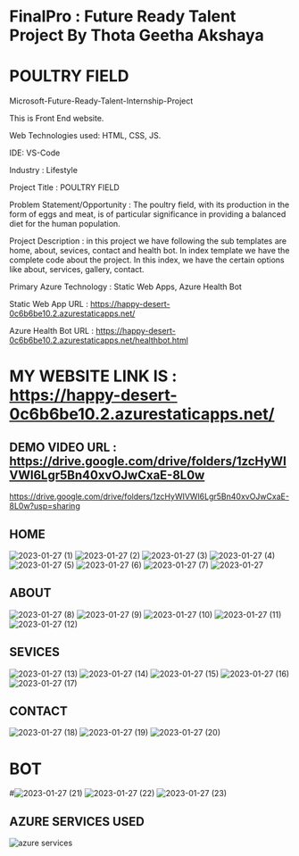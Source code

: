# FinalPro : Future Ready Talent Project By Thota Geetha Akshaya

# POULTRY FIELD

Microsoft-Future-Ready-Talent-Internship-Project

This is Front End website.

Web Technologies used: HTML, CSS, JS.

IDE: VS-Code

Industry : Lifestyle

Project Title : POULTRY FIELD


Problem Statement/Opportunity :  The poultry field, with its production in the form of eggs and meat, is of particular significance in providing a balanced diet for the human population.

Project Description : in this project we have following the sub templates are home, about, sevices, contact and health bot. In index template we have the complete code about the project. In this index, we have the certain options like about, services, gallery, contact.

Primary Azure Technology : Static Web Apps, Azure Health Bot

Static Web App URL : https://happy-desert-0c6b6be10.2.azurestaticapps.net/

Azure Health Bot URL : https://happy-desert-0c6b6be10.2.azurestaticapps.net/healthbot.html

# MY WEBSITE LINK IS : https://happy-desert-0c6b6be10.2.azurestaticapps.net/

## DEMO VIDEO URL : https://drive.google.com/drive/folders/1zcHyWIVWl6Lgr5Bn40xvOJwCxaE-8L0w
https://drive.google.com/drive/folders/1zcHyWIVWl6Lgr5Bn40xvOJwCxaE-8L0w?usp=sharing

## HOME 
![2023-01-27 (1)](https://user-images.githubusercontent.com/116961178/215093944-4f46f2e8-f649-4e28-984e-f92f2296c1a3.png)
![2023-01-27 (2)](https://user-images.githubusercontent.com/116961178/215094296-b60b3561-40ff-4c4c-915b-e9fd6c6fa8b9.png)
![2023-01-27 (3)](https://user-images.githubusercontent.com/116961178/215094321-05693a0f-10fd-4e36-92cb-87d258bd32f5.png)
![2023-01-27 (4)](https://user-images.githubusercontent.com/116961178/215094336-0e228b3f-764b-45f7-9be7-0dc5d1c473ee.png)
![2023-01-27 (5)](https://user-images.githubusercontent.com/116961178/215094360-cf1025e4-9d21-4e21-a162-6f329ac73eb1.png)
![2023-01-27 (6)](https://user-images.githubusercontent.com/116961178/215094386-1b6fc26f-d352-495b-aa94-bc3e6f8ff196.png)
![2023-01-27 (7)](https://user-images.githubusercontent.com/116961178/215094398-d3638dd7-532b-4790-bc11-84a9ed60f8b8.png)
![2023-01-27](https://user-images.githubusercontent.com/116961178/215094618-1ab99ee2-c5d5-4730-9586-173eda48c1ad.png)

## ABOUT
![2023-01-27 (8)](https://user-images.githubusercontent.com/116961178/215095074-e45e06b4-213a-4fed-8b40-a5bd55b5eb14.png)
![2023-01-27 (9)](https://user-images.githubusercontent.com/116961178/215095094-3e68cbdb-8625-436f-9aca-e03ce6aae62b.png)
![2023-01-27 (10)](https://user-images.githubusercontent.com/116961178/215095118-bb26b15d-0a03-46c6-a479-281ef0dbe360.png)
![2023-01-27 (11)](https://user-images.githubusercontent.com/116961178/215095129-7171eb4e-cd78-4d64-9356-6b38f53ef4c9.png)
![2023-01-27 (12)](https://user-images.githubusercontent.com/116961178/215095146-0b4e3892-4e1a-4331-aa1a-dfda10bad609.png)

## SEVICES
![2023-01-27 (13)](https://user-images.githubusercontent.com/116961178/215095376-fe7a9ffb-00e0-4bd0-9684-75325ff47970.png)
![2023-01-27 (14)](https://user-images.githubusercontent.com/116961178/215095401-cdfa4407-60b1-4460-a57e-2926123798b8.png)
![2023-01-27 (15)](https://user-images.githubusercontent.com/116961178/215095432-b0979271-6d44-4366-bfb8-df847bcdce47.png)
![2023-01-27 (16)](https://user-images.githubusercontent.com/116961178/215095490-967dc33b-4a03-4775-bb0a-70a116a9fd5b.png)
![2023-01-27 (17)](https://user-images.githubusercontent.com/116961178/215095472-dc9e05a9-9006-4daa-abae-1be4d0563029.png)

## CONTACT
![2023-01-27 (18)](https://user-images.githubusercontent.com/116961178/215095818-9d419e64-7e5b-4db8-ae42-02eab8807aef.png)
![2023-01-27 (19)](https://user-images.githubusercontent.com/116961178/215095772-869ac10b-d8a7-41ac-8f00-f1627e596bc1.png)
![2023-01-27 (20)](https://user-images.githubusercontent.com/116961178/215095805-b9d8b83c-d934-427a-8f31-1c06c78ce206.png)

# BOT
#![2023-01-27 (21)](https://user-images.githubusercontent.com/116961178/215095990-32c9b312-5aaf-42ec-91a4-fa02fdf6063f.png)
![2023-01-27 (22)](https://user-images.githubusercontent.com/116961178/215096096-9c96746d-92a4-4c13-b4da-02ac5d05cf1d.png)
![2023-01-27 (23)](https://user-images.githubusercontent.com/116961178/215096110-8e4ddd4b-6fbf-4248-a3f3-a432f604b2a1.png)

## AZURE SERVICES USED
![azure services](https://user-images.githubusercontent.com/116961178/215096209-5533c428-2426-4cb1-bae8-5fd89bfda326.png)
















